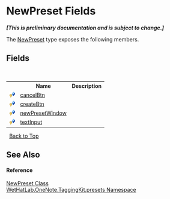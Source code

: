 # NewPreset Fields
 _**\[This is preliminary documentation and is subject to change.\]**_

The <a href="6c1571f7-916b-61a7-5519-e35665079157">NewPreset</a> type exposes the following members.


## Fields
&nbsp;<table><tr><th></th><th>Name</th><th>Description</th></tr><tr><td>![Protected field](media/protfield.gif "Protected field")</td><td><a href="574b9895-2f9f-765b-06de-2cd42191b719">cancelBtn</a></td><td /></tr><tr><td>![Protected field](media/protfield.gif "Protected field")</td><td><a href="e7ef5508-1362-68f4-2b8a-a6bd6fdc1672">createBtn</a></td><td /></tr><tr><td>![Protected field](media/protfield.gif "Protected field")</td><td><a href="ff431cda-8f81-8375-6eba-e301bedb5a1b">newPresetWindow</a></td><td /></tr><tr><td>![Protected field](media/protfield.gif "Protected field")</td><td><a href="4e944543-a91a-cb80-2c1e-c640247da5bf">textInput</a></td><td /></tr></table>&nbsp;
<a href="#newpreset-fields">Back to Top</a>

## See Also


#### Reference
<a href="6c1571f7-916b-61a7-5519-e35665079157">NewPreset Class</a><br /><a href="ea4587cb-d2a8-edd6-403b-ce9e36b93c30">WetHatLab.OneNote.TaggingKit.presets Namespace</a><br />